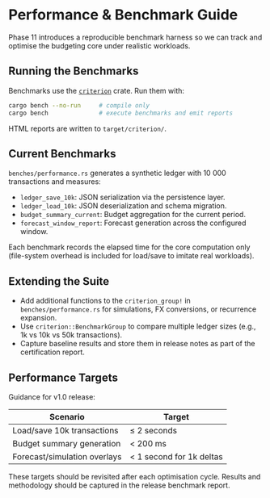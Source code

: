 # Performance & Benchmark Guide

Phase 11 introduces a reproducible benchmark harness so we can track and optimise the budgeting core under realistic workloads.

## Running the Benchmarks

Benchmarks use the [`criterion`](https://crates.io/crates/criterion) crate. Run them with:

```sh
cargo bench --no-run     # compile only
cargo bench              # execute benchmarks and emit reports
```

HTML reports are written to `target/criterion/`.

## Current Benchmarks

`benches/performance.rs` generates a synthetic ledger with 10 000 transactions and measures:

- `ledger_save_10k`: JSON serialization via the persistence layer.
- `ledger_load_10k`: JSON deserialization and schema migration.
- `budget_summary_current`: Budget aggregation for the current period.
- `forecast_window_report`: Forecast generation across the configured window.

Each benchmark records the elapsed time for the core computation only (file-system overhead is included for load/save to imitate real workloads).

## Extending the Suite

- Add additional functions to the `criterion_group!` in `benches/performance.rs` for simulations, FX conversions, or recurrence expansion.
- Use `criterion::BenchmarkGroup` to compare multiple ledger sizes (e.g., 1k vs 10k vs 50k transactions).
- Capture baseline results and store them in release notes as part of the certification report.

## Performance Targets

Guidance for v1.0 release:

| Scenario | Target |
| --- | --- |
| Load/save 10k transactions | ≤ 2 seconds |
| Budget summary generation | < 200 ms |
| Forecast/simulation overlays | < 1 second for 1k deltas |

These targets should be revisited after each optimisation cycle. Results and methodology should be captured in the release benchmark report.
